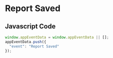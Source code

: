 # Report Saved

### 

## Javascript Code
```js
window.appEventData = window.appEventData || [];
appEventData.push({
  "event": "Report Saved"
});
```




